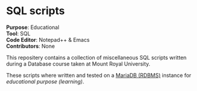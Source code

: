 # SQL scripts

**Purpose**: Educational  
**Tool**: SQL  
**Code Editor**: Notepad++ & Emacs   
**Contributors**: None

This repositery contains a collection of miscellaneous SQL scripts written during a Database course taken at Mount Royal University.

These scripts where written and tested on a <ins>MariaDB (RDBMS)</ins> instance for *educational purpose (learning)*.